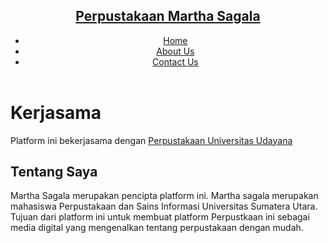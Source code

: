 <html> 
      <head>
            <meta charset="UTF-8">
            <meta name="viewport" content=width+device-width, initial-scale+1.0">
            <link rel="stylesheet" href="style.css">
      </head>
      <body>
            <header>
                  <nav class="navbar">
                        <a href="#" class=nav-logo">
                              <h2 class="logo-text">Perpustakaan Martha Sagala</h2>
                        </a>
                        <ul class="nav-menu">
                        <li class="nav-item">
                              <a href="#" class="nav-link">Home</a>
                        </li>
                         <li class="nav-item">
                              <a href="#" class="nav-link">About Us</a>
                        </li>
                         <li class="nav-item">
                              <a href="#" class="nav-link">Contact Us</a>
                        </li>
                  </nav>
            </header>
      </body>
</html>
<Perpustakaan pribadi Martha Sagala>
<head></head>
<h1>Kerjasama</h1>
      <p>Platform ini bekerjasama dengan <a href="https://e-perpus.unud.ac.id/" target="_blank">Perpustakaan Universitas Udayana</a></p>
<h2>Tentang Saya</h2>Martha Sagala merupakan pencipta platform ini. Martha sagala merupakan mahasiswa Perpustakaan dan Sains Informasi Universitas Sumatera Utara. Tujuan dari platform ini untuk membuat platform Perpustkaan ini sebagai media digital yang mengenalkan tentang perpustakaan dengan mudah. 

